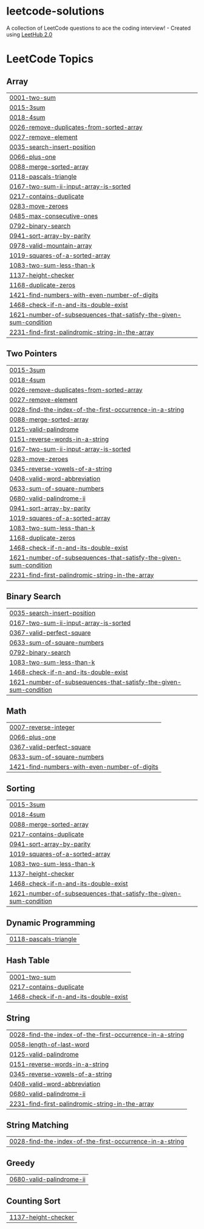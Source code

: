 # leetcode-solutions
A collection of LeetCode questions to ace the coding interview! - Created using [LeetHub 2.0](https://github.com/maitreya2954/LeetHub-2.0-Firefox)

<!---LeetCode Topics Start-->
# LeetCode Topics
## Array
|  |
| ------- |
| [0001-two-sum](https://github.com/horia-delicoti/leetcode-solutions/tree/master/0001-two-sum) |
| [0015-3sum](https://github.com/horia-delicoti/leetcode-solutions/tree/master/0015-3sum) |
| [0018-4sum](https://github.com/horia-delicoti/leetcode-solutions/tree/master/0018-4sum) |
| [0026-remove-duplicates-from-sorted-array](https://github.com/horia-delicoti/leetcode-solutions/tree/master/0026-remove-duplicates-from-sorted-array) |
| [0027-remove-element](https://github.com/horia-delicoti/leetcode-solutions/tree/master/0027-remove-element) |
| [0035-search-insert-position](https://github.com/horia-delicoti/leetcode-solutions/tree/master/0035-search-insert-position) |
| [0066-plus-one](https://github.com/horia-delicoti/leetcode-solutions/tree/master/0066-plus-one) |
| [0088-merge-sorted-array](https://github.com/horia-delicoti/leetcode-solutions/tree/master/0088-merge-sorted-array) |
| [0118-pascals-triangle](https://github.com/horia-delicoti/leetcode-solutions/tree/master/0118-pascals-triangle) |
| [0167-two-sum-ii-input-array-is-sorted](https://github.com/horia-delicoti/leetcode-solutions/tree/master/0167-two-sum-ii-input-array-is-sorted) |
| [0217-contains-duplicate](https://github.com/horia-delicoti/leetcode-solutions/tree/master/0217-contains-duplicate) |
| [0283-move-zeroes](https://github.com/horia-delicoti/leetcode-solutions/tree/master/0283-move-zeroes) |
| [0485-max-consecutive-ones](https://github.com/horia-delicoti/leetcode-solutions/tree/master/0485-max-consecutive-ones) |
| [0792-binary-search](https://github.com/horia-delicoti/leetcode-solutions/tree/master/0792-binary-search) |
| [0941-sort-array-by-parity](https://github.com/horia-delicoti/leetcode-solutions/tree/master/0941-sort-array-by-parity) |
| [0978-valid-mountain-array](https://github.com/horia-delicoti/leetcode-solutions/tree/master/0978-valid-mountain-array) |
| [1019-squares-of-a-sorted-array](https://github.com/horia-delicoti/leetcode-solutions/tree/master/1019-squares-of-a-sorted-array) |
| [1083-two-sum-less-than-k](https://github.com/horia-delicoti/leetcode-solutions/tree/master/1083-two-sum-less-than-k) |
| [1137-height-checker](https://github.com/horia-delicoti/leetcode-solutions/tree/master/1137-height-checker) |
| [1168-duplicate-zeros](https://github.com/horia-delicoti/leetcode-solutions/tree/master/1168-duplicate-zeros) |
| [1421-find-numbers-with-even-number-of-digits](https://github.com/horia-delicoti/leetcode-solutions/tree/master/1421-find-numbers-with-even-number-of-digits) |
| [1468-check-if-n-and-its-double-exist](https://github.com/horia-delicoti/leetcode-solutions/tree/master/1468-check-if-n-and-its-double-exist) |
| [1621-number-of-subsequences-that-satisfy-the-given-sum-condition](https://github.com/horia-delicoti/leetcode-solutions/tree/master/1621-number-of-subsequences-that-satisfy-the-given-sum-condition) |
| [2231-find-first-palindromic-string-in-the-array](https://github.com/horia-delicoti/leetcode-solutions/tree/master/2231-find-first-palindromic-string-in-the-array) |
## Two Pointers
|  |
| ------- |
| [0015-3sum](https://github.com/horia-delicoti/leetcode-solutions/tree/master/0015-3sum) |
| [0018-4sum](https://github.com/horia-delicoti/leetcode-solutions/tree/master/0018-4sum) |
| [0026-remove-duplicates-from-sorted-array](https://github.com/horia-delicoti/leetcode-solutions/tree/master/0026-remove-duplicates-from-sorted-array) |
| [0027-remove-element](https://github.com/horia-delicoti/leetcode-solutions/tree/master/0027-remove-element) |
| [0028-find-the-index-of-the-first-occurrence-in-a-string](https://github.com/horia-delicoti/leetcode-solutions/tree/master/0028-find-the-index-of-the-first-occurrence-in-a-string) |
| [0088-merge-sorted-array](https://github.com/horia-delicoti/leetcode-solutions/tree/master/0088-merge-sorted-array) |
| [0125-valid-palindrome](https://github.com/horia-delicoti/leetcode-solutions/tree/master/0125-valid-palindrome) |
| [0151-reverse-words-in-a-string](https://github.com/horia-delicoti/leetcode-solutions/tree/master/0151-reverse-words-in-a-string) |
| [0167-two-sum-ii-input-array-is-sorted](https://github.com/horia-delicoti/leetcode-solutions/tree/master/0167-two-sum-ii-input-array-is-sorted) |
| [0283-move-zeroes](https://github.com/horia-delicoti/leetcode-solutions/tree/master/0283-move-zeroes) |
| [0345-reverse-vowels-of-a-string](https://github.com/horia-delicoti/leetcode-solutions/tree/master/0345-reverse-vowels-of-a-string) |
| [0408-valid-word-abbreviation](https://github.com/horia-delicoti/leetcode-solutions/tree/master/0408-valid-word-abbreviation) |
| [0633-sum-of-square-numbers](https://github.com/horia-delicoti/leetcode-solutions/tree/master/0633-sum-of-square-numbers) |
| [0680-valid-palindrome-ii](https://github.com/horia-delicoti/leetcode-solutions/tree/master/0680-valid-palindrome-ii) |
| [0941-sort-array-by-parity](https://github.com/horia-delicoti/leetcode-solutions/tree/master/0941-sort-array-by-parity) |
| [1019-squares-of-a-sorted-array](https://github.com/horia-delicoti/leetcode-solutions/tree/master/1019-squares-of-a-sorted-array) |
| [1083-two-sum-less-than-k](https://github.com/horia-delicoti/leetcode-solutions/tree/master/1083-two-sum-less-than-k) |
| [1168-duplicate-zeros](https://github.com/horia-delicoti/leetcode-solutions/tree/master/1168-duplicate-zeros) |
| [1468-check-if-n-and-its-double-exist](https://github.com/horia-delicoti/leetcode-solutions/tree/master/1468-check-if-n-and-its-double-exist) |
| [1621-number-of-subsequences-that-satisfy-the-given-sum-condition](https://github.com/horia-delicoti/leetcode-solutions/tree/master/1621-number-of-subsequences-that-satisfy-the-given-sum-condition) |
| [2231-find-first-palindromic-string-in-the-array](https://github.com/horia-delicoti/leetcode-solutions/tree/master/2231-find-first-palindromic-string-in-the-array) |
## Binary Search
|  |
| ------- |
| [0035-search-insert-position](https://github.com/horia-delicoti/leetcode-solutions/tree/master/0035-search-insert-position) |
| [0167-two-sum-ii-input-array-is-sorted](https://github.com/horia-delicoti/leetcode-solutions/tree/master/0167-two-sum-ii-input-array-is-sorted) |
| [0367-valid-perfect-square](https://github.com/horia-delicoti/leetcode-solutions/tree/master/0367-valid-perfect-square) |
| [0633-sum-of-square-numbers](https://github.com/horia-delicoti/leetcode-solutions/tree/master/0633-sum-of-square-numbers) |
| [0792-binary-search](https://github.com/horia-delicoti/leetcode-solutions/tree/master/0792-binary-search) |
| [1083-two-sum-less-than-k](https://github.com/horia-delicoti/leetcode-solutions/tree/master/1083-two-sum-less-than-k) |
| [1468-check-if-n-and-its-double-exist](https://github.com/horia-delicoti/leetcode-solutions/tree/master/1468-check-if-n-and-its-double-exist) |
| [1621-number-of-subsequences-that-satisfy-the-given-sum-condition](https://github.com/horia-delicoti/leetcode-solutions/tree/master/1621-number-of-subsequences-that-satisfy-the-given-sum-condition) |
## Math
|  |
| ------- |
| [0007-reverse-integer](https://github.com/horia-delicoti/leetcode-solutions/tree/master/0007-reverse-integer) |
| [0066-plus-one](https://github.com/horia-delicoti/leetcode-solutions/tree/master/0066-plus-one) |
| [0367-valid-perfect-square](https://github.com/horia-delicoti/leetcode-solutions/tree/master/0367-valid-perfect-square) |
| [0633-sum-of-square-numbers](https://github.com/horia-delicoti/leetcode-solutions/tree/master/0633-sum-of-square-numbers) |
| [1421-find-numbers-with-even-number-of-digits](https://github.com/horia-delicoti/leetcode-solutions/tree/master/1421-find-numbers-with-even-number-of-digits) |
## Sorting
|  |
| ------- |
| [0015-3sum](https://github.com/horia-delicoti/leetcode-solutions/tree/master/0015-3sum) |
| [0018-4sum](https://github.com/horia-delicoti/leetcode-solutions/tree/master/0018-4sum) |
| [0088-merge-sorted-array](https://github.com/horia-delicoti/leetcode-solutions/tree/master/0088-merge-sorted-array) |
| [0217-contains-duplicate](https://github.com/horia-delicoti/leetcode-solutions/tree/master/0217-contains-duplicate) |
| [0941-sort-array-by-parity](https://github.com/horia-delicoti/leetcode-solutions/tree/master/0941-sort-array-by-parity) |
| [1019-squares-of-a-sorted-array](https://github.com/horia-delicoti/leetcode-solutions/tree/master/1019-squares-of-a-sorted-array) |
| [1083-two-sum-less-than-k](https://github.com/horia-delicoti/leetcode-solutions/tree/master/1083-two-sum-less-than-k) |
| [1137-height-checker](https://github.com/horia-delicoti/leetcode-solutions/tree/master/1137-height-checker) |
| [1468-check-if-n-and-its-double-exist](https://github.com/horia-delicoti/leetcode-solutions/tree/master/1468-check-if-n-and-its-double-exist) |
| [1621-number-of-subsequences-that-satisfy-the-given-sum-condition](https://github.com/horia-delicoti/leetcode-solutions/tree/master/1621-number-of-subsequences-that-satisfy-the-given-sum-condition) |
## Dynamic Programming
|  |
| ------- |
| [0118-pascals-triangle](https://github.com/horia-delicoti/leetcode-solutions/tree/master/0118-pascals-triangle) |
## Hash Table
|  |
| ------- |
| [0001-two-sum](https://github.com/horia-delicoti/leetcode-solutions/tree/master/0001-two-sum) |
| [0217-contains-duplicate](https://github.com/horia-delicoti/leetcode-solutions/tree/master/0217-contains-duplicate) |
| [1468-check-if-n-and-its-double-exist](https://github.com/horia-delicoti/leetcode-solutions/tree/master/1468-check-if-n-and-its-double-exist) |
## String
|  |
| ------- |
| [0028-find-the-index-of-the-first-occurrence-in-a-string](https://github.com/horia-delicoti/leetcode-solutions/tree/master/0028-find-the-index-of-the-first-occurrence-in-a-string) |
| [0058-length-of-last-word](https://github.com/horia-delicoti/leetcode-solutions/tree/master/0058-length-of-last-word) |
| [0125-valid-palindrome](https://github.com/horia-delicoti/leetcode-solutions/tree/master/0125-valid-palindrome) |
| [0151-reverse-words-in-a-string](https://github.com/horia-delicoti/leetcode-solutions/tree/master/0151-reverse-words-in-a-string) |
| [0345-reverse-vowels-of-a-string](https://github.com/horia-delicoti/leetcode-solutions/tree/master/0345-reverse-vowels-of-a-string) |
| [0408-valid-word-abbreviation](https://github.com/horia-delicoti/leetcode-solutions/tree/master/0408-valid-word-abbreviation) |
| [0680-valid-palindrome-ii](https://github.com/horia-delicoti/leetcode-solutions/tree/master/0680-valid-palindrome-ii) |
| [2231-find-first-palindromic-string-in-the-array](https://github.com/horia-delicoti/leetcode-solutions/tree/master/2231-find-first-palindromic-string-in-the-array) |
## String Matching
|  |
| ------- |
| [0028-find-the-index-of-the-first-occurrence-in-a-string](https://github.com/horia-delicoti/leetcode-solutions/tree/master/0028-find-the-index-of-the-first-occurrence-in-a-string) |
## Greedy
|  |
| ------- |
| [0680-valid-palindrome-ii](https://github.com/horia-delicoti/leetcode-solutions/tree/master/0680-valid-palindrome-ii) |
## Counting Sort
|  |
| ------- |
| [1137-height-checker](https://github.com/horia-delicoti/leetcode-solutions/tree/master/1137-height-checker) |
<!---LeetCode Topics End-->